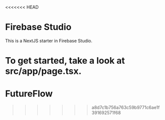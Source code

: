 <<<<<<< HEAD
# Firebase Studio

This is a NextJS starter in Firebase Studio.

To get started, take a look at src/app/page.tsx.
=======
# FutureFlow
>>>>>>> a8d7c1b756a763c59b9771c6ae1f391692571f68
